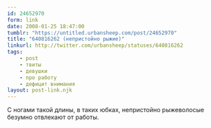 ```yaml
---
id: 24652970
form: link
date: 2008-01-25 18:47:00
tumblr: "https://untitled.urbansheep.com/post/24652970"
title: "640816262 (непристойно рыжие)"
linkurl: http://twitter.com/urbansheep/statuses/640816262
tags:
    - post
    - твиты
    - девушки
    - про работу
    - дефицит внимания
layout: post-link.njk
---
```

<p>С ногами такой длины, в таких юбках, непристойно рыжеволосые безумно отвлекают от работы.</p>
